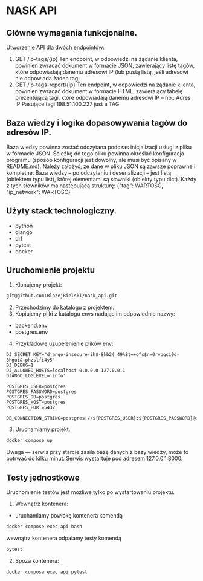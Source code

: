 # NASK API

## Główne wymagania funkcjonalne.
Utworzenie API dla dwóch endpointów:
1. GET /ip-tags/{ip}
Ten endpoint, w odpowiedzi na żądanie klienta, powinien zwracać dokument w formacie JSON, zawierający
listę tagów, które odpowiadają danemu adresowi IP (lub pustą listę, jeśli adresowi nie odpowiada żaden tag;
2. GET /ip-tags-report/{ip}
Ten endpoint, w odpowiedzi na żądanie klienta, powinien zwracać dokument w formacie HTML,
zawierający tabelę prezentującą tagi, które odpowiadają danemu adresowi IP – np.:
Adres IP Pasujące tagi
198.51.100.227 just a TAG

## Baza wiedzy i logika dopasowywania tagów do adresów IP.
Baza wiedzy powinna zostać odczytana podczas inicjalizacji usługi z pliku w formacie JSON. Ścieżkę do
tego pliku powinna określać konfiguracja programu (sposób konfiguracji jest dowolny, ale musi być opisany
w README.md). Należy założyć, że dane w pliku JSON są zawsze poprawne i kompletne.
Baza wiedzy – po odczytaniu i deserializacji – jest listą (obiektem typu list), której elementami są słowniki
(obiekty typu dict). Każdy z tych słowników ma następującą strukturę:
{"tag": WARTOŚĆ, "ip_network": WARTOŚĆ}

## Użyty stack technologiczny.
* python
* django
* drf
* pytest
* docker

## Uruchomienie projektu
1. Klonujemy projekt:

```bash
git@github.com:BlazejBielski/nask_api.git
```
2. Przechodzimy do katalogu z projektem.
3. Kopiujemy pliki z katalogu envs nadając im odpowiednio nazwy:
- backend.env
- postgres.env
4. Przykładowe uzupełenienie plików env:
```
DJ_SECRET_KEY="django-insecure-ih$-8kb2(_49%8t=+o^s$n=0rvpqci0d-8hgui&-phzslfi4y5"
DJ_DEBUG=1
DJ_ALLOWED_HOSTS=localhost 0.0.0.0 127.0.0.1
DJANGO_LOGLEVEL='info'
```
```
POSTGRES_USER=postgres
POSTGRES_PASSWORD=postgres
POSTGRES_DB=postgres
POSTGRES_HOST=postgres
POSTGRES_PORT=5432

DB_CONNECTION_STRING=postgres://${POSTGRES_USER}:${POSTGRES_PASSWORD}@${POSTGRES_HOST}:${POSTGRES_PORT}/${POSTGRES_DB}
```
3. Uruchamiamy projekt.

```bash
docker compose up
```
Uwaga — serwis przy starcie zasila bazę danych z bazy wiedzy, może to potrwać do kilku minut.
Serwis wystartuje pod adresem 127.0.0.1:8000.

## Testy jednostkowe
Uruchomienie testów jest możliwe tylko po wystartowaniu projektu.
1. Wewnątrz kontenera:
- uruchamiamy powłokę kontenera komendą
```bash
docker compose exec api bash
```
wewnątrz kontenera odpalamy testy komendą
```bash
pytest
```
2. Spoza kontenera:
```bash
docker compose exec api pytest
```